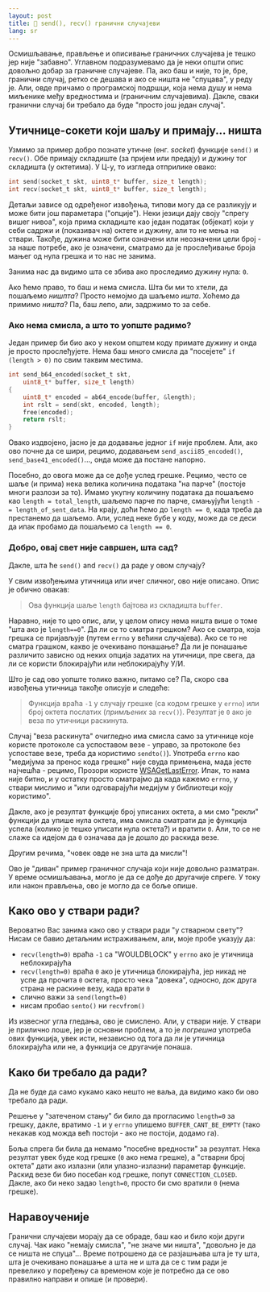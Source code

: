 ```yaml
---
layout: post
title: 🏴 send(), recv() гранични случајеви
lang: sr
---
```


Осмишљавање, прављење и описивање граничних случајева је тешко јер
није "забавно". Углавном подразумевамо да је неки општи опис довољно
добар за граничне случајеве. Па, ако баш и није, то је, бре, гранични
случај, ретко се дешава и ако се ништа не "спуцава", у реду је.  Али,
овде причамо о програмској подршци, која нема душу и нема миљенике
међу вредностима и (граничним случајевима).  Дакле, сваки гранични
случај би требало да буде "просто још један случај".

## Утичнице-сокети који шаљу и примају... ништа

Узмимо за пример добро познате утичнe (енг. _socket_) функције
`send()` и `recv()`. Обе примају складиште (за пријем или предају) и
дужину тог складишта (у октетима). У Ц-у, то изгледа отприлике
овако:

```c
int send(socket_t skt, uint8_t* buffer, size_t length);
int recv(socket_t skt, uint8_t* buffer, size_t length);

```

Детаљи зависе од одређеног извођења, типови могу да се разликују и
може бити још параметара ("опције"). Неки језици дају своју "спрегу
вишег нивоа", која прима складиште као један податак (објекат) који у
себи садржи и (показивач на) октете и дужину, али то не мења на
ствари.  Такође, дужина може бити означени или неозначени цели број -
за наше потребе, ако је означени, сматрамо да је прослеђивање броја
мањег од нула грешка и то нас не занима.

Занима нас да видимо шта се збива ако проследимо дужину нула: `0`.

Ако ћемо право, то баш и нема смисла. Шта би ми то хтели, да пошаљемо
_нишпта_?  Просто немојмо да шаљемо _ишта_. Хоћемо да примимо _ништа_?
Па, баш лепо, али, задржимо то за себе.

### Ако нема смисла, а што то уопште радимо?

Један пример би био ако у неком општем коду примате дужину и онда је
просто прослеђујете. Нема баш много смисла да "посејете" `if (length >
0)` по свим таквим местима.

```c
int send_b64_encoded(socket_t skt, 
    uint8_t* buffer, size_t length)
{
    uint8_t* encoded = ab64_encode(buffer, &length);
    int rslt = send(skt, encoded, length);
    free(encoded);
    return rslt;
}
```

Овако издвојено, јасно је да додавање једног `if` није проблем.
Али, ако ово почне да се шири, рецимо, додавањем `send_ascii85_encoded()`, 
`send_base41_encoded()`..., онда може да постане напорно.

Посебно, до овога може да се дође услед грешке. Рецимо, често се шаље
(и прима) нека велика количина података "на парче" (постоје многи
разлози за то). Имамо укупну количину података да пошаљемо као `length
= total_length`, шаљемо парче по парче, смањујући `length -=
length_of_sent_data`. На крају, доћи ћемо до `length == 0`, када треба
да престанемо да шаљемо. Али, услед неке бубе у коду, може да се деси да
ипак пробамо да пошаљемо са `length == 0`.

### Добро, овај свет није савршен, шта сад?

Дакле, шта ће  `send()` and `recv()` да раде у овом случају?

У свим извођењима утичница или ичег сличног, ово није описано. Опис
је обично овакав:

> Ова функција шаље `length` бајтова из складишта `buffer`.

Наравно, није то цео опис, али, у целом опису нема ништа више о томе
"шта ако је `length==0`". Да ли се то сматра грешком? Ако се сматра,
која грешка се пријављује (путем `errno` у већини случајева). Ако
се то не сматра грашком, какво је очекивано понашање? Да ли је
понашање различито зависно од неких опција задатих на утичници,
пре свега, да ли се користи блокирајући или неблокирајућу У/И.

Што је сад ово уопште толико важно, питамо се? Па, скоро сва
извођења утичница такође описује и следеће:

> Функција враћа `-1` у случају грешке (са кодом грешке у `errno`) или
> број октета послатих (_примљених_ за `recv()`). Резултат
> је `0` ако је веза по утичници раскинута.

Случај "веза раскинута" очигледно има смисла само за утичнице које
користе протоколе са успоставом везе - управо, за протоколе без
успоставе везе, треба да користимо `sendto()`).
Употреба `errno` као "медијума за пренос кода грешке" није свуда
примењена, мада јесте најчешћа - рецимо, Прозори користе
[WSAGetLastError](https://msdn.microsoft.com/en-us/library/windows/desktop/ms741580(v=vs.85).aspx).
Ипак, то нама није битно, и у остатку просто сматрајмо да када кажемо
`errno`, у ствари мислимо и "или одговарајући медијум у библиотеци
коју користимо".

Дакле, ако је резултат функције број уписаних октета, а ми смо "рекли"
функцији да упише нула октета, има смисла сматрати да је функција
успела (колико је тешко уписати нула октета?) и вратити `0`. Али,
то се не слаже са идејом да `0` означава да је дошло до раскида везе.

Другим речима, "човек овде не зна шта да мисли"!

Ово је "диван" пример граничног случаја који није довољно разматран.
У време осмишљавања, могло је да се дође до другачије спреге.
У току или након прављења, ово је могло да се боље опише.

## Како ово у ствари ради?

Вероватно Вас занима како ово у ствари ради "у стварном свету"?
Нисам се бавио детаљним истраживањем, али, моје пробе указују да:

* `recv(length=0)` враћа `-1` са "WOULDBLOCK" у `errno` ако је утичница неблокирајућа
* `recv(length=0)` враћа `0` ако је утичница блокирајућа, јер никад не успе да прочита `0` октета,
  просто чека "довека", односно, док друга страна не раскине везу, када врати `0`
* слично важи за `send(length=0)`
* нисам пробао `sento()` ни `recvfrom()`

Из извесног угла гледања, ово је смислено. Али, у ствари није.
У ствари је прилично лоше, јер је основни проблем, а то је _погрешна_
употреба ових функција, увек исти, независно од тога да ли је утичница
блокирајућа или не, а функција се другачије понаша.

## Како би требало да ради?

Да не буде да само кукамо како нешто не ваља, да видимо како би
ово требало да ради.

Решење у "затеченом стању" би било да прогласимо `length=0` за грешку,
дакле, вратимо `-1` и у `errno` упишемо `BUFFER_CANT_BE_EMPTY` (тако
некакав код можда већ постоји - ако не постоји, додамо га).

Боља спрега би била да немамо "посебне вредности" за резултат.
Нека резултат увек буде код грешке (`0` ако нема грешке), а "стварни
број октета" дати ако излазни (или улазно-излазни) параметар функције.
Раскид везе би био посебан код грешке, попут `CONNECTION_CLOSED`. Дакле,
ако би неко задао `length=0`, просто би смо вратили `0` (нема грешке).

## Наравоученије

Гранични случајеви морају да се обраде, баш као и било који други
случај. Чак иако "немају смисла", "не значе ми ништа", "довољно
је да се ништа не спуца"... Време потрошено да се разјашњава шта
је ту шта, шта је очекивано понашање а шта не и шта да се с тим ради
је превелико у поређењу са временом које је потребно да се ово
правилно направи и опише (и провери).

